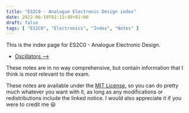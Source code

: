 ```yaml
---
title: "ES2C0 - Analogue Electronic Design index"
date: 2022-06-10T01:15:49+01:00
draft: false
tags: [ "ES2C0", "Electronics", "Index", "Notes" ]
---
```

This is the index page for ES2C0 - Analogue Electronic Design.
- [Oscillators ⟶](/posts/es2c0-oscillators/)

These notes are in no way comprehensive, but contain information that I think is most relevant to the exam.

These notes are available under the [MIT License](https://github.com/efbicief/hugo-efbicief/blob/main/LICENSE), so you can do pretty much whatever you want with it, as long as any modifications or redistributions include the linked notice. I would also appreciate it if you were to credit me 😃 
